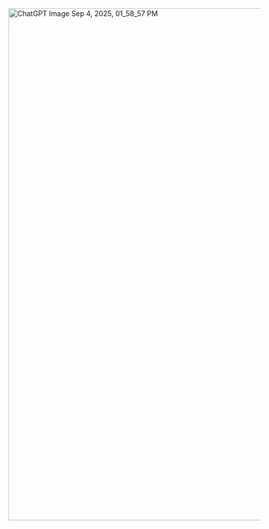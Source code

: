 <img width="1536" height="1024" alt="ChatGPT Image Sep 4, 2025, 01_58_57 PM" src="https://github.com/user-attachments/assets/3e181c2a-0492-4b46-86bd-d74d3dcf7f3d" />
